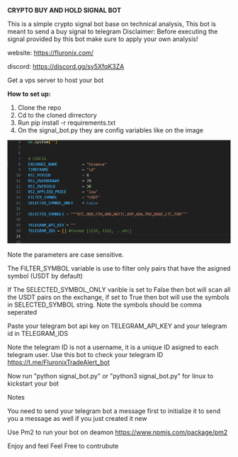 **CRYPTO BUY AND HOLD SIGNAL BOT**

This is a simple crypto signal bot base on technical analysis, This bot is meant to send a buy signal to telegram
Disclaimer: Before executing the signal provided by this bot make sure to apply your own analysis!

website: https://fluronix.com/

discord: https://discord.gg/sy5XfqK3ZA

Get a vps server to host your bot

**How to set up:**

1. Clone the repo
2. Cd to the cloned dirrectory
3. Run pip install -r requirements.txt
4. On the signal_bot.py they are config variables like on the image

![1690041789129](image/README/1690041789129.png)

Note the parameters are case sensitive.

The FILTER_SYMBOL variable is use to filter only pairs that have the asigned symbol (USDT by default)

If The SELECTED_SYMBOL_ONLY varible is set to False then bot will scan all the USDT pairs on the exchange, if set to True then bot will use the symbols in SELECTED_SYMBOL string. Note the symbols should be comma seperated

Paste your telegram bot api key on TELEGRAM_API_KEY and your telegram id in TELEGRAM_IDS

Note the telegram ID is not a username, it is a unique ID asigned to each telegram user. Use this bot to check your telegram ID https://t.me/FluronixTradeAlert_bot

Now run "python signal_bot.py" or "python3 signal_bot.py" for linux to kickstart your bot

Notes

You need to send your telegram bot a message first to initialize it to send you a message as well if you just created it new

Use Pm2 to run your bot on deamon https://www.npmjs.com/package/pm2

Enjoy and feel Feel Free to contrubute
